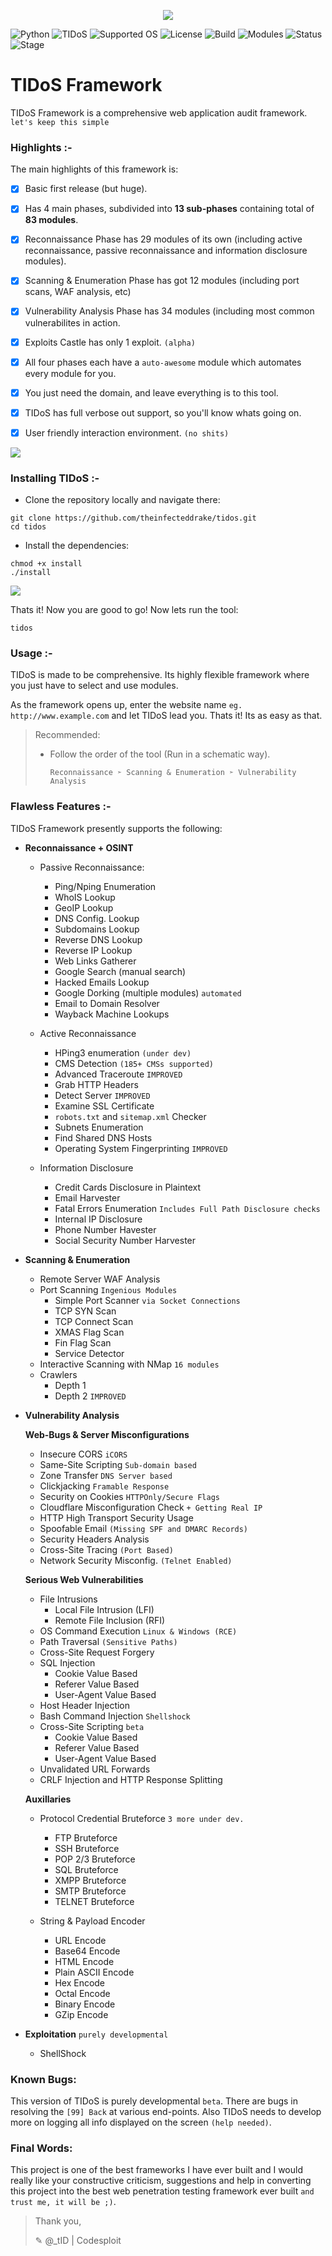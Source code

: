 <p align="middle"><img src='https://i.imgur.com/QAbaVdU.png' /></p>

![Python](https://img.shields.io/badge/Python-2.7-green.svg) ![TIDoS](https://img.shields.io/badge/TIDoS-v1.1.1-blue.svg) ![Supported OS](https://img.shields.io/badge/Supported%20OS-Linux-yellow.svg) ![License](https://img.shields.io/badge/License-GPLv3-orange.svg) ![Build](https://img.shields.io/badge/Build-0074-red.svg) ![Modules](https://img.shields.io/badge/Modules-83-blue.svg) ![Status](https://img.shields.io/badge/Build%20Status-passing-green.svg) ![Stage](https://img.shields.io/badge/Release-Stable-brightgreen.svg)


# TIDoS Framework 
TIDoS Framework is a comprehensive web application audit framework. `let's keep this simple`

### Highlights :-
The main highlights of this framework is:
- [x] Basic first release (but huge).
- [x] Has 4 main phases, subdivided into __13 sub-phases__ containing total of __83 modules__.
- [x] Reconnaissance Phase has 29 modules of its own (including active reconnaissance, passive reconnaissance and information disclosure modules).
- [x] Scanning & Enumeration Phase has got 12 modules (including port scans, WAF analysis, etc)
- [x] Vulnerability Analysis Phase has 34 modules (including most common vulnerabilites in action.
- [x] Exploits Castle has only 1 exploit. `(alpha)`
- [x] All four phases each have a `auto-awesome` module which automates every module for you.
- [x] You just need the domain, and leave everything is to this tool.
- [x] TIDoS has full verbose out support, so you'll know whats going on.
- [x] User friendly interaction environment. `(no shits)`


<img src='https://i.imgur.com/ZhBUrDB.png' />

### Installing TIDoS :-
* Clone the repository locally and navigate there:
```
git clone https://github.com/theinfecteddrake/tidos.git
cd tidos
```
* Install the dependencies:
```
chmod +x install
./install
```
<img src='https://i.imgur.com/B3eA0H5.png' />

Thats it! Now you are good to go! Now lets run the tool:
```
tidos
```

### Usage :-
TIDoS is made to be comprehensive. Its highly flexible framework where you just have to select and use modules. 

As the framework opens up, enter the website name `eg. http://www.example.com` and let TIDoS lead you. Thats it! Its as easy as that.

> Recommended:
> - Follow the order of the tool (Run in a schematic way).
>
>    `Reconnaissance ➣ Scanning & Enumeration ➣ Vulnerability Analysis`

### Flawless Features :-

TIDoS Framework presently supports the following:

* __Reconnaissance + OSINT__

	+ Passive Reconnaissance:
	    - Ping/Nping Enumeration
	    - WhoIS Lookup
	    - GeoIP Lookup
	    - DNS Config. Lookup 
	    - Subdomains Lookup
	    - Reverse DNS Lookup
	    - Reverse IP Lookup
	    - Web Links Gatherer
	    - Google Search (manual search)
	    - Hacked Emails Lookup
	    - Google Dorking (multiple modules) `automated`
	    - Email to Domain Resolver
	    - Wayback Machine Lookups 

	+ Active Reconnaissance
	    - HPing3 enumeration `(under dev)`
	    - CMS Detection `(185+ CMSs supported)`
	    - Advanced Traceroute `IMPROVED`
	    - Grab HTTP Headers
	    - Detect Server `IMPROVED`
	    - Examine SSL Certificate
	    - `robots.txt` and `sitemap.xml` Checker
	    - Subnets Enumeration
	    - Find Shared DNS Hosts
	    - Operating System Fingerprinting `IMPROVED`

	+ Information Disclosure
	    - Credit Cards Disclosure in Plaintext
	    - Email Harvester
	    - Fatal Errors Enumeration `Includes Full Path Disclosure checks`
	    - Internal IP Disclosure
	    - Phone Number Havester
	    - Social Security Number Harvester

* __Scanning & Enumeration__

	+ Remote Server WAF Analysis
	+ Port Scanning `Ingenious Modules`
	    - Simple Port Scanner `via Socket Connections`
	    - TCP SYN Scan
	    - TCP Connect Scan
	    - XMAS Flag Scan 
	    - Fin Flag Scan
	    - Service Detector
	+ Interactive Scanning with NMap `16 modules`
	+ Crawlers
	    - Depth 1
	    - Depth 2 `IMPROVED`

+ __Vulnerability Analysis__

    __Web-Bugs & Server Misconfigurations__
    
	- Insecure CORS `iCORS`
	- Same-Site Scripting `Sub-domain based`
	- Zone Transfer `DNS Server based`
	- Clickjacking `Framable Response`
	- Security on Cookies `HTTPOnly/Secure Flags`
	- Cloudflare Misconfiguration Check `+ Getting Real IP` 
	- HTTP High Transport Security Usage
	- Spoofable Email `(Missing SPF and DMARC Records)`
	- Security Headers Analysis 
	- Cross-Site Tracing `(Port Based)`
	- Network Security Misconfig. `(Telnet Enabled)`
	
    __Serious Web Vulnerabilities__
    
	+ File Intrusions
	    - Local File Intrusion (LFI)
	    - Remote File Inclusion (RFI)
	+ OS Command Execution `Linux & Windows (RCE)`
	+ Path Traversal `(Sensitive Paths)`
	+ Cross-Site Request Forgery 
	+ SQL Injection
	    - Cookie Value Based
	    - Referer Value Based
	    - User-Agent Value Based
	+ Host Header Injection 
	+ Bash Command Injection `Shellshock` 
	+ Cross-Site Scripting `beta`
	    - Cookie Value Based
	    - Referer Value Based
	    - User-Agent Value Based
	+ Unvalidated URL Forwards 
	+ CRLF Injection and HTTP Response Splitting

    __Auxillaries__

	+ Protocol Credential Bruteforce `3 more under dev.`
	    - FTP Bruteforce
	    - SSH Bruteforce
	    - POP 2/3 Bruteforce
	    - SQL Bruteforce
	    - XMPP Bruteforce
	    - SMTP Bruteforce
	    - TELNET Bruteforce
	    
	+ String & Payload Encoder
	    - URL Encode
	    - Base64 Encode
	    - HTML Encode
	    - Plain ASCII Encode
	    - Hex Encode
	    - Octal Encode
	    - Binary Encode
	    - GZip Encode

- __Exploitation__ `purely developmental`

	+ ShellShock

### Known Bugs:

This version of TIDoS is purely developmental `beta`. There are bugs in resolving the `[99] Back` at various end-points. Also TIDoS needs to develop more on logging all info displayed on the screen `(help needed)`.

### Final Words:

This project is one of the best frameworks I have ever built and I would really like your constructive criticism, suggestions and help in converting this project into the best web penetration testing framework ever built `and trust me, it will be ;)`.

> Thank you,
>
> ✎ @_tID | Codesploit

